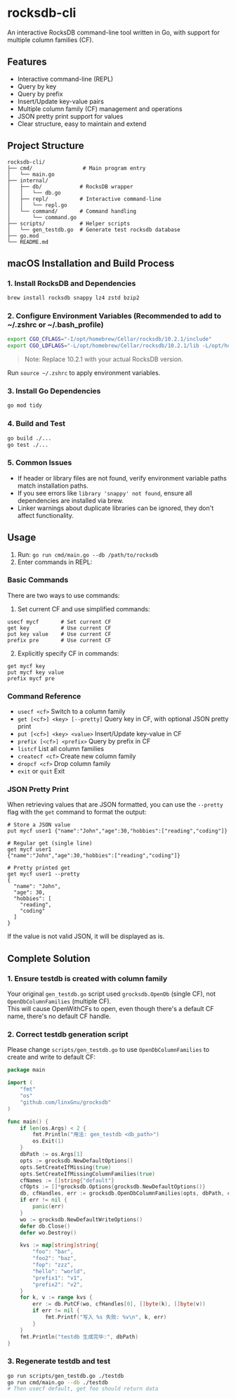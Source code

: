 # rocksdb-cli

An interactive RocksDB command-line tool written in Go, with support for multiple column families (CF).

## Features
- Interactive command-line (REPL)
- Query by key
- Query by prefix
- Insert/Update key-value pairs
- Multiple column family (CF) management and operations
- JSON pretty print support for values
- Clear structure, easy to maintain and extend

## Project Structure
```
rocksdb-cli/
├── cmd/                # Main program entry
│   └── main.go
├── internal/
│   ├── db/            # RocksDB wrapper
│   │   └── db.go
│   ├── repl/          # Interactive command-line
│   │   └── repl.go
│   └── command/       # Command handling
│       └── command.go
├── scripts/           # Helper scripts
│   └── gen_testdb.go  # Generate test rocksdb database
├── go.mod
└── README.md
```

## macOS Installation and Build Process

### 1. Install RocksDB and Dependencies

```sh
brew install rocksdb snappy lz4 zstd bzip2
```

### 2. Configure Environment Variables (Recommended to add to ~/.zshrc or ~/.bash_profile)

```sh
export CGO_CFLAGS="-I/opt/homebrew/Cellar/rocksdb/10.2.1/include"
export CGO_LDFLAGS="-L/opt/homebrew/Cellar/rocksdb/10.2.1/lib -L/opt/homebrew/lib -lrocksdb -lstdc++ -lm -lz -lbz2 -lsnappy -llz4 -lzstd"
```

> Note: Replace 10.2.1 with your actual RocksDB version.

Run `source ~/.zshrc` to apply environment variables.

### 3. Install Go Dependencies

```sh
go mod tidy
```

### 4. Build and Test

```sh
go build ./...
go test ./...
```

### 5. Common Issues
- If header or library files are not found, verify environment variable paths match installation paths.
- If you see errors like `library 'snappy' not found`, ensure all dependencies are installed via brew.
- Linker warnings about duplicate libraries can be ignored, they don't affect functionality.

## Usage
1. Run: `go run cmd/main.go --db /path/to/rocksdb`
2. Enter commands in REPL:

### Basic Commands
There are two ways to use commands:

1. Set current CF and use simplified commands:
```
usecf mycf       # Set current CF
get key          # Use current CF
put key value    # Use current CF
prefix pre       # Use current CF
```

2. Explicitly specify CF in commands:
```
get mycf key
put mycf key value
prefix mycf pre
```

### Command Reference
- `usecf <cf>`                   Switch to a column family
- `get [<cf>] <key> [--pretty]`  Query key in CF, with optional JSON pretty print
- `put [<cf>] <key> <value>`     Insert/Update key-value in CF
- `prefix [<cf>] <prefix>`       Query by prefix in CF
- `listcf`                       List all column families
- `createcf <cf>`                Create new column family
- `dropcf <cf>`                  Drop column family
- `exit` or `quit`               Exit

### JSON Pretty Print
When retrieving values that are JSON formatted, you can use the `--pretty` flag with the `get` command to format the output:

```
# Store a JSON value
put mycf user1 {"name":"John","age":30,"hobbies":["reading","coding"]}

# Regular get (single line)
get mycf user1
{"name":"John","age":30,"hobbies":["reading","coding"]}

# Pretty printed get
get mycf user1 --pretty
{
  "name": "John",
  "age": 30,
  "hobbies": [
    "reading",
    "coding"
  ]
}
```

If the value is not valid JSON, it will be displayed as is.

## Complete Solution

### 1. **Ensure testdb is created with column family**

Your original `gen_testdb.go` script used `grocksdb.OpenDb` (single CF), not `OpenDbColumnFamilies` (multiple CF).  
This will cause OpenWithCFs to open, even though there's a default CF name, there's no default CF handle.

### 2. **Correct testdb generation script**

Please change `scripts/gen_testdb.go` to use `OpenDbColumnFamilies` to create and write to default CF:

```go
package main

import (
	"fmt"
	"os"
	"github.com/linxGnu/grocksdb"
)

func main() {
	if len(os.Args) < 2 {
		fmt.Println("用法: gen_testdb <db_path>")
		os.Exit(1)
	}
	dbPath := os.Args[1]
	opts := grocksdb.NewDefaultOptions()
	opts.SetCreateIfMissing(true)
	opts.SetCreateIfMissingColumnFamilies(true)
	cfNames := []string{"default"}
	cfOpts := []*grocksdb.Options{grocksdb.NewDefaultOptions()}
	db, cfHandles, err := grocksdb.OpenDbColumnFamilies(opts, dbPath, cfNames, cfOpts)
	if err != nil {
		panic(err)
	}
	wo := grocksdb.NewDefaultWriteOptions()
	defer db.Close()
	defer wo.Destroy()

	kvs := map[string]string{
		"foo": "bar",
		"foo2": "baz",
		"fop": "zzz",
		"hello": "world",
		"prefix1": "v1",
		"prefix2": "v2",
	}
	for k, v := range kvs {
		err := db.PutCF(wo, cfHandles[0], []byte(k), []byte(v))
		if err != nil {
			fmt.Printf("写入 %s 失败: %v\n", k, err)
		}
	}
	fmt.Println("testdb 生成完毕:", dbPath)
}
```

### 3. **Regenerate testdb and test**

```sh
go run scripts/gen_testdb.go ./testdb
go run cmd/main.go --db ./testdb
# Then usecf default, get foo should return data
``` 